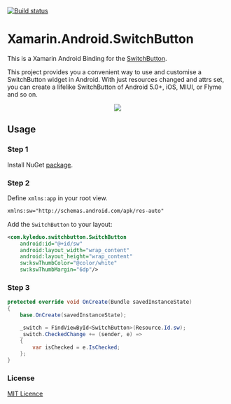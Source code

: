 [![Build status](https://ci.appveyor.com/api/projects/status/ckd6fk0x95e0ot0x?svg=true
)](https://ci.appveyor.com/project/jzeferino/xamarin-android-switchbutton)  

Xamarin.Android.SwitchButton
===================

This is a Xamarin Android Binding for the [SwitchButton](https://github.com/kyleduo/SwitchButton).

This project provides you a convenient way to use and customise a SwitchButton widget in Android. 
With just resources changed and attrs set, you can create a lifelike SwitchButton of Android 5.0+, iOS, MIUI, or Flyme and so on.

<p align="center">
  <img src="https://github.com/kyleduo/SwitchButton/blob/master/preview/demo_140.jpg?raw=true"/>
</p>

## Usage

### Step 1

Install NuGet [package](https://www.nuget.org/packages/Xamarin.Android.SwitchButton/).

### Step 2

Define `xmlns:app` in your root view.

```xml
xmlns:sw="http://schemas.android.com/apk/res-auto"
```

Add the `SwitchButton` to your layout:

```xml
<com.kyleduo.switchbutton.SwitchButton
    android:id="@+id/sw"
    android:layout_width="wrap_content"
    android:layout_height="wrap_content"
    sw:kswThumbColor="@color/white"
    sw:kswThumbMargin="6dp"/>
```

### Step 3

```c#
protected override void OnCreate(Bundle savedInstanceState)
{
    base.OnCreate(savedInstanceState);

    _switch = FindViewById<SwitchButton>(Resource.Id.sw);
    _switch.CheckedChange += (sender, e) =>
    {
        var isChecked = e.IsChecked;
    };
}  
```

### License
[MIT Licence](LICENSE) 

